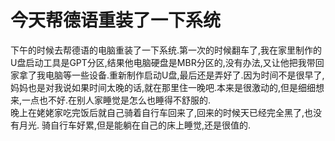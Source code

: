 # 今天帮德语重装了一下系统

下午的时候去帮德语的电脑重装了一下系统.第一次的时候翻车了,我在家里制作的U盘启动工具是GPT分区,结果他电脑硬盘是MBR分区的,没有办法,又让他把我带回家拿了我电脑等一些设备.重新制作启动U盘,最后还是弄好了.因为时间不是很早了,妈妈也是对我说如果时间太晚的话,就在那里住一晚吧.本来是很激动的,但是细细想来,一点也不好.在别人家睡觉是怎么也睡得不舒服的.  
晚上在姥姥家吃完饭后就自己骑着自行车回来了,回来的时候天已经完全黑了,也没有月光.
骑自行车好累,但是能躺在自己的床上睡觉,还是很值的.
